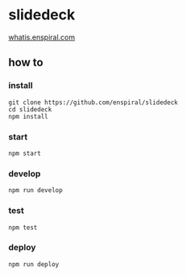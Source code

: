 # slidedeck

[whatis.enspiral.com](http://whatis.enspiral.com)

## how to

### install

```
git clone https://github.com/enspiral/slidedeck
cd slidedeck
npm install
```

### start

```
npm start
```

### develop

```
npm run develop
```

### test

```
npm test
```

### deploy

```
npm run deploy
```
